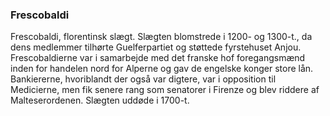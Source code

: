 ### Frescobaldi


Frescobaldi, florentinsk slægt. Slægten blomstrede i 1200- og 1300-t., da dens medlemmer tilhørte Guelferpartiet og støttede fyrstehuset Anjou. Frescobaldierne var i samarbejde med det franske hof foregangsmænd inden for handelen nord for Alperne og gav de engelske konger store lån. Bankiererne, hvoriblandt der også var digtere, var i opposition til Medicierne, men fik senere rang som senatorer i Firenze og blev riddere af Malteserordenen. Slægten uddøde i 1700-t.